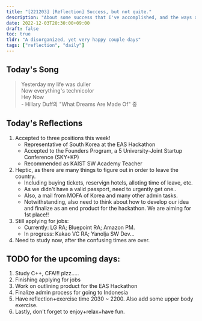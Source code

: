 ```yaml
---
title: "[221203] [Reflection] Success, but not quite."
description: "About some success that I've accomplished, and the ways ahead"
date: 2022-12-03T20:30:00+09:00
draft: false
toc: true
tldr: "A disorganized, yet very happy couple days"
tags: ["reflection", "daily"]
---
```


## Today's Song
>   Yesterday my life was duller\
    Now everything's technicolor\
    Hey Now\
    - Hillary Duff의 "What Dreams Are Made Of" 중

## Today's Reflections
1. Accepted to three positions this week! 
    - Representative of South Korea at the EAS Hackathon
    - Accepted to the Founders Program, a 5 University-Joint Startup Conference (SKY+KP)
    - Recommended as KAIST SW Academy Teacher
2. Heptic, as there are many things to figure out in order to leave the country.
    - Including buying tickets, reservign hotels, alloting time of leave, etc. 
    - As we didn't have a valid passport, need to urgently get one.. 
    - Also, a mail from MOFA of Korea and many other admin tasks.
    - Notwithstanding, also need to think about how to develop our idea and finalize as an end product for the hackathon. We are aiming for 1st place!!
3. Still applying for jobs:
    - Currently: LG RA; Bluepoint RA; Amazon PM.
    - In progress: Kakao VC RA; Yanolja SW Dev...
4. Need to study now, after the confusing times are over. 

## TODO for the upcoming days:
1. Study C++, CFA!!! plzz..... 
2. Finishing applying for jobs
3. Work on outlining product for the EAS Hackathon
4. Finalize admin process for going to Indonesia
5. Have reflection+exercise time 2030 ~ 2200. Also add some upper body exercise. 
6. Lastly, don't forget to enjoy+relax+have fun.
